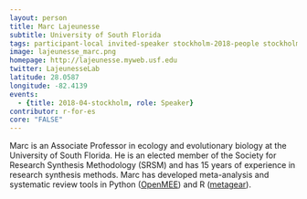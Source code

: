 ```yaml
---
layout: person
title: Marc Lajeunesse
subtitle: University of South Florida
tags: participant-local invited-speaker stockholm-2018-people stockholm-2018-speaker ESMARConf-2022-organiser
image: lajeunesse_marc.png
homepage: http://lajeunesse.myweb.usf.edu
twitter: LajeunesseLab
latitude: 28.0587
longitude: -82.4139
events:
  - {title: 2018-04-stockholm, role: Speaker}
contributor: r-for-es
core: "FALSE"
---
```

Marc is an Associate Professor in ecology and evolutionary biology at the University of South Florida. He is an elected member of the Society for Research Synthesis Methodology (SRSM) and has 15 years of experience in research synthesis methods. Marc has developed meta-analysis and systematic review tools in Python (<a href="http://www.cebm.brown.edu/openmee/" target="_blank" rel="noopener">OpenMEE</a>) and R (<a href="https://cran.r-project.org/package=metagear" target="_blank" rel="noopener">metagear</a>).<br><br>